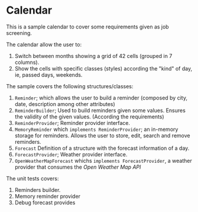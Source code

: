 # Calendar

This is a sample calendar to cover some requirements given as job screening.

The calendar allow the user to:
1. Switch between months showing a grid of 42 cells (grouped in 7 columns).
2. Show the cells with specific classes (styles) according the "kind" of day, ie, passed days, weekends.

The sample covers the following structures/classes:
1. `Reminder`; which allows the user to build a reminder (composed by city, date, description among other attributes)
2. `ReminderBuilder`; Used to build reminders given some values. Ensures the validity of the given values. (According the requirements)
4. `ReminderProvider`; Reminder provider interface.
5. `MemoryReminder` which `implements ReminderProvider`; an in-memory storage for reminders. Allows the user to store, edit, search and remove reminders.
6. `Forecast` Definition of a structure with the forecast information of a day.
7. `ForecastProvider`; Weather provider interface.
8. `OpenWeatherMapForecast` whichs `implements ForecastProvider`, a weather provider that consumes the *Open Weather Map API*

The unit tests covers:
1. Reminders builder.
2. Memory reminder provider
3. Debug forecast provides

